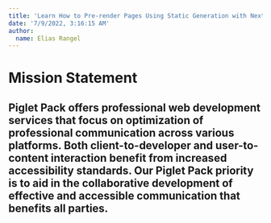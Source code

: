```yaml
---
title: 'Learn How to Pre-render Pages Using Static Generation with Next.js'
date: '7/9/2022, 3:16:15 AM'
author:
  name: Elias Rangel
---
```


# Mission Statement

## Piglet Pack offers professional web development services that focus on optimization of professional communication across various platforms. Both client-to-developer and user-to-content interaction benefit from increased accessibility standards. Our Piglet Pack priority is to aid in the collaborative development of effective and accessible communication that benefits all parties.
